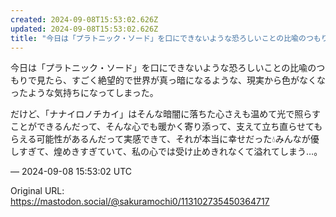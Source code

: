 ```yaml
---
created: 2024-09-08T15:53:02.626Z
updated: 2024-09-08T15:53:02.626Z
title: "今日は「プラトニック・ソード」を口にできないような恐ろしいことの比喩のつもりで見[...]"
---
```


<p>今日は「プラトニック・ソード」を口にできないような恐ろしいことの比喩のつもりで見たら、すごく絶望的で世界が真っ暗になるような、現実から色がなくなったような気持ちになってしまった。</p><p>だけど、「ナナイロノチカイ」はそんな暗闇に落ちた心さえも温めて光で照らすことができるんだって、そんな心でも暖かく寄り添って、支えて立ち直らせてもらえる可能性があるんだって実感できて、それが本当に幸せだった💧みんなが優しすぎて、煌めきすぎていて、私の心では受け止めきれなくて溢れてしまう…。</p>

&mdash; 2024-09-08 15:53:02 UTC

Original URL: https://mastodon.social/@sakuramochi0/113102735450364717
